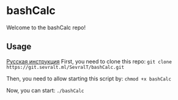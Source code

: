 # bashCalc
Welcome to the bashCalc repo!

## Usage
[Русская инструкция](https://git.sevralt.ml/SevralT/bashCalc/README.ru.md)
First, you need to clone this repo:
`git clone https://git.sevralt.ml/SevralT/bashCalc.git`

Then, you need to allow starting this script by:
`chmod +x bashCalc`

Now, you can start:
`./bashCalc`